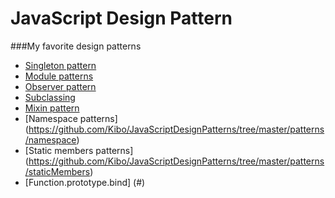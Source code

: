 # JavaScript Design Pattern
###My favorite design patterns

- [Singleton pattern](https://github.com/Kibo/JavaScriptDesignPatterns/tree/master/patterns/singletonPattern)
- [Module patterns](https://github.com/Kibo/JavaScriptDesignPatterns/tree/master/patterns/modulePattern)
- [Observer pattern](https://github.com/Kibo/JavaScriptDesignPatterns/tree/master/patterns/observerPattern)
- [Subclassing](https://github.com/Kibo/JavaScriptDesignPatterns/tree/master/patterns/subclassing)
- [Mixin pattern](https://github.com/Kibo/JavaScriptDesignPatterns/tree/master/patterns/mixinPattern)
- [Namespace patterns] (https://github.com/Kibo/JavaScriptDesignPatterns/tree/master/patterns/namespace)
- [Static members patterns] (https://github.com/Kibo/JavaScriptDesignPatterns/tree/master/patterns/staticMembers)
- [Function.prototype.bind] (#)

